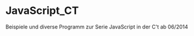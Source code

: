 JavaScript_CT
=============

Beispiele und diverse Programm zur Serie JavaScript in der C't ab 06/2014

